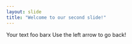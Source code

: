 ```yaml
---
layout: slide
title: "Welcome to our second slide!"
---
```

Your text foo barx
Use the left arrow to go back!
